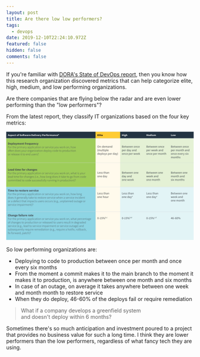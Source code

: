 ```yaml
---
layout: post
title: Are there low low performers?
tags:
  - devops
date: 2019-12-10T22:24:10.972Z
featured: false
hidden: false
comments: false
---
```

If you're familiar with [DORA's State of DevOps report](https://cloud.google.com/devops/state-of-devops/), then you know how this research organization discovered metrics that can help categorize elite, high, medium, and low performing organizations.

Are there companies that are flying below the radar and are even lower performing than the "low performers"?

<!--more-->

From the latest report, they classify IT organizations based on the four key metrics:

![](/assets/uploads/state_of_devops_metrics.jpg "Key Metrics in State of DevOps Report")

So low performing organizations are: 

* Deploying to code to production between once per month and once every six months
* From the moment a commit makes it to the main branch to the moment it makes it to production, is anywhere between one month and six months
* In case of an outage, on average it takes anywhere between one week and month month to restore service
* When they do deploy, 46-60% of the deploys fail or require remediation

> What if a company develops a greenfield system <br> and doesn't deploy within 6 months?

Sometimes there's so much anticipation and investment poured to a project that provides no business value for such a long time. I think they are lower performers than the low performers, regardless of what fancy tech they are using.
